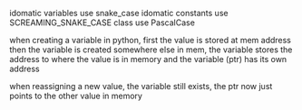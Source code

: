 idomatic variables use snake_case
idomatic constants use SCREAMING_SNAKE_CASE
class use PascalCase

when creating a variable in python, first the value
is stored at mem address then the variable is created somewhere
else in mem, the variable stores the address to where the value
is in memory and the variable (ptr) has its own address

when reassigning a new value, the variable still exists,
the ptr now just points to the other value in memory
